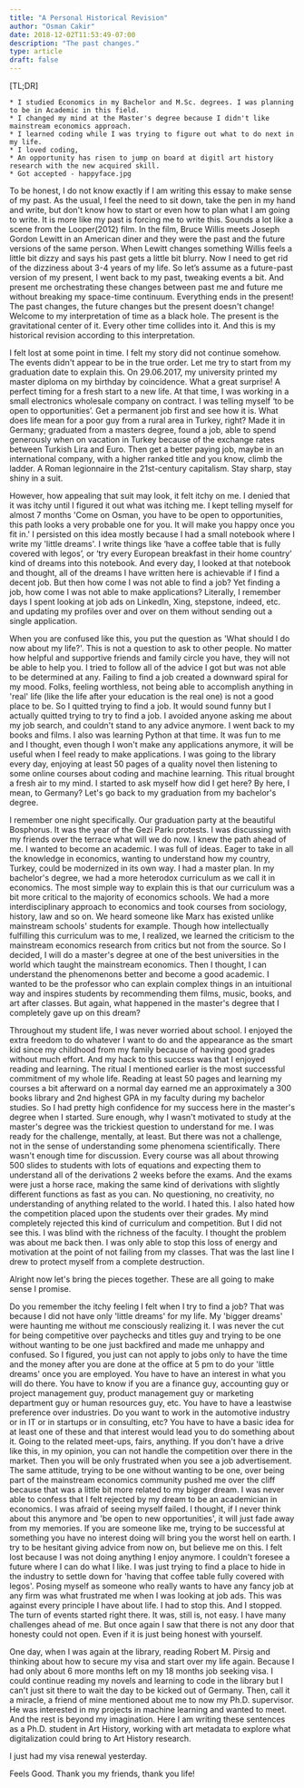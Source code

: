 ```yaml
---
title: "A Personal Historical Revision"
author: "Osman Cakir"
date: 2018-12-02T11:53:49-07:00
description: "The past changes."
type: article
draft: false
---
```


[TL;DR]

    * I studied Economics in my Bachelor and M.Sc. degrees. I was planning to be in Academic in this field.
    * I changed my mind at the Master's degree because I didn't like mainstream economics approach. 
    * I learned coding while I was trying to figure out what to do next in my life. 
    * I loved coding, 
    * An opportunity has risen to jump on board at digitl art history research with the new acquired skill. 
    * Got accepted - happyface.jpg


To be honest, I do not know exactly if I am writing this essay to make sense of my past. As the usual, I feel the need to sit down, take the pen in my hand and write, but don't know how to start or even how to plan what I am going to write. It is more like my past is forcing me to write this. Sounds a lot like a scene from the Looper(2012) film. In the film, Bruce Willis meets Joseph Gordon Lewitt in an American diner and they were the past and the future versions of the same person. When Lewitt changes something Willis feels a little bit dizzy and says his past gets a little bit blurry. Now I need to get rid of the dizziness about 3-4 years of my life. So let’s assume as a future-past version of my present, I went back to my past, tweaking events a bit. And present me orchestrating these changes between past me and future me without breaking my space-time continuum. Everything ends in the present! The past changes, the future changes but the present doesn't change! Welcome to my interpretation of time as a black hole. The present is the gravitational center of it. Every other time collides into it. And this is my historical revision according to this interpretation.

I felt lost at some point in time. I felt my story did not continue somehow. The events didn't appear to be in the true order. Let me try to start from my graduation date to explain this. On 29.06.2017, my university printed my master diploma on my birthday by coincidence. What a great surprise! A perfect timing for a fresh start to a new life. At that time, I was working in a small electronics wholesale company on contract. I was telling myself ‘to be open to opportunities’. Get a permanent job first and see how it is. What does life mean for a poor guy from a rural area in Turkey, right? Made it in Germany; graduated from a masters degree, found a job, able to spend generously when on vacation in Turkey because of the exchange rates between Turkish Lira and Euro. Then get a better paying job, maybe in an international company, with a higher ranked title and you know, climb the ladder. A Roman legionnaire in the 21st-century capitalism. Stay sharp, stay shiny in a suit. 

However, how appealing that suit may look, it felt itchy on me. I denied that it was itchy until I figured it out what was itching me. I kept telling myself for almost 7 months 'Come on Osman, you have to be open to opportunities, this path looks a very probable one for you. It will make you happy once you fit in.' I persisted on this idea mostly because I had a small notebook where I write my 'little dreams'. I write things like ‘have a coffee table that is fully covered with legos’, or ‘try every European breakfast in their home country’ kind of dreams into this notebook. And every day, I looked at that notebook and thought, all of the dreams I have written here is achievable if I find a decent job. But then how come I was not able to find a job? Yet finding a job, how come I was not able to make applications? Literally, I remember days I spent looking at job ads on LinkedIn, Xing, stepstone, indeed, etc. and updating my profiles over and over on them without sending out a single application.

When you are confused like this, you put the question as 'What should I do now about my life?'. This is not a question to ask to other people. No matter how helpful and supportive friends and family circle you have, they will not be able to help you. I tried to follow all of the advice I got but was not able to be determined at any. Failing to find a job created a downward spiral for my mood. Folks, feeling worthless, not being able to accomplish anything in 'real' life (like the life after your education is the real one) is not a good place to be. So I quitted trying to find a job. It would sound funny but I actually quitted trying to try to find a job. I avoided anyone asking me about my job search, and couldn't stand to any advice anymore. I went back to my books and films. I also was learning Python at that time. It was fun to me and I thought, even though I won't make any applications anymore, it will be useful when I feel ready to make applications. I was going to the library every day, enjoying at least 50 pages of a quality novel then listening to some online courses about coding and machine learning. This ritual brought a fresh air to my mind. I started to ask myself how did I get here? By here, I mean, to Germany? Let's go back to my graduation from my bachelor's degree. 

I remember one night specifically. Our graduation party at the beautiful Bosphorus. It was the year of the Gezi Parkı protests. I was discussing with my friends over the terrace what will we do now. I knew the path ahead of me. I wanted to become an academic. I was full of ideas. Eager to take in all the knowledge in economics, wanting to understand how my country, Turkey, could be modernized in its own way. I had a master plan. In my bachelor's degree, we had a more heterodox curriculum as we call it in economics. The most simple way to explain this is that our curriculum was a bit more critical to the majority of economics schools. We had a more interdisciplinary approach to economics and took courses from sociology, history, law and so on. We heard someone like Marx has existed unlike mainstream schools' students for example. Though how intellectually fulfilling this curriculum was to me, I realized, we learned the criticism to the mainstream economics research from critics but not from the source. So I decided, I will do a master's degree at one of the best universities in the world which taught the mainstream economics. Then I thought, I can understand the phenomenons better and become a good academic. I wanted to be the professor who can explain complex things in an intuitional way and inspires students by recommending them films, music, books, and art after classes. But again, what happened in the master's degree that I completely gave up on this dream? 

Throughout my student life, I was never worried about school. I enjoyed the extra freedom to do whatever I want to do and the appearance as the smart kid since my childhood from my family because of having good grades without much effort. And my hack to this success was that I enjoyed reading and learning. The ritual I mentioned earlier is the most successful commitment of my whole life. Reading at least 50 pages and learning my courses a bit afterward on a normal day earned me an approximately a 300 books library and 2nd highest GPA in my faculty during my bachelor studies. So I had pretty high confidence for my success here in the master's degree when I started. Sure enough, why I wasn't motivated to study at the master's degree was the trickiest question to understand for me. I was ready for the challenge, mentally, at least. But there was not a challenge, not in the sense of understanding some phenomena scientifically. There wasn't enough time for discussion. Every course was all about throwing 500 slides to students with lots of equations and expecting them to understand all of the derivations 2 weeks before the exams. And the exams were just a horse race, making the same kind of derivations with slightly different functions as fast as you can. No questioning, no creativity, no understanding of anything related to the world. I hated this. I also hated how the competition placed upon the students over their grades. My mind completely rejected this kind of curriculum and competition. But I did not see this. I was blind with the richness of the faculty. I thought the problem was about me back then. I was only able to stop this loss of energy and motivation at the point of not failing from my classes. That was the last line I drew to protect myself from a complete destruction. 

Alright now let's bring the pieces together. These are all going to make sense I promise. 

Do you remember the itchy feeling I felt when I try to find a job? That was because I did not have only 'little dreams' for my life. My 'bigger dreams' were haunting me without me consciously realizing it. I was never the cut for being competitive over paychecks and titles guy and trying to be one without wanting to be one just backfired and made me unhappy and confused. So I figured, you just can not apply to jobs only to have the time and the money after you are done at the office at 5 pm to do your 'little dreams' once you are employed. You have to have an interest in what you will do there. You have to know if you are a finance guy, accounting guy or project management guy, product management guy or marketing department guy or human resources guy, etc. You have to have a leastwise preference over industries. Do you want to work in the automotive industry or in IT or in startups or in consulting, etc? You have to have a basic idea for at least one of these and that interest would lead you to do something about it. Going to the related meet-ups, fairs, anything. If you don't have a drive like this, in my opinion, you can not handle the competition over there in the market. Then you will be only frustrated when you see a job advertisement. The same attitude, trying to be one without wanting to be one, over being part of the mainstream economics community pushed me over the cliff because that was a little bit more related to my bigger dream. I was never able to confess that I felt rejected by my dream to be an academician in economics. I was afraid of seeing myself failed. I thought, if I never think about this anymore and 'be open to new opportunities', it will just fade away from my memories. If you are someone like me, trying to be successful at something you have no interest doing will bring you the worst hell on earth. I try to be hesitant giving advice from now on, but believe me on this. I felt lost because I was not doing anything I enjoy anymore. I couldn't foresee a future where I can do what I like. I was just trying to find a place to hide in the industry to settle down for 'having that coffee table fully covered with legos'. Posing myself as someone who really wants to have any fancy job at any firm was what frustrated me when I was looking at job ads. This was against every principle I have about life. I had to stop this. And I stopped. The turn of events started right there. It was, still is, not easy. I have many challenges ahead of me. But once again I saw that there is not any door that honesty could not open. Even if it is just being honest with yourself.

One day, when I was again at the library, reading Robert M. Pirsig and thinking about how to secure my visa and start over my life again. Because I had only about 6 more months left on my 18 months job seeking visa. I could continue reading my novels and learning to code in the library but I can't just sit there to wait the day to be kicked out of Germany. Then, call it a miracle, a friend of mine mentioned about me to now my Ph.D. supervisor. He was interested in my projects in machine learning and wanted to meet. And the rest is beyond my imagination. Here I am writing these sentences as a Ph.D. student in Art History, working with art metadata to explore what digitalization could bring to Art History research. 

I just had my visa renewal yesterday.

Feels Good. Thank you my friends, thank you life!

